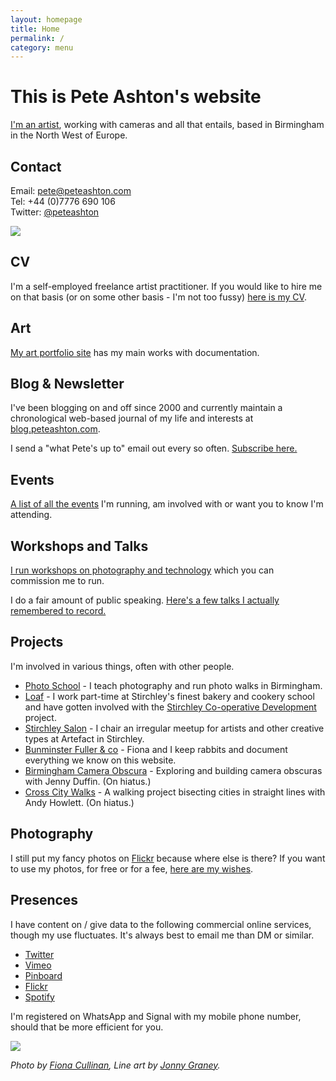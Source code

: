 ```yaml
---
layout: homepage
title: Home
permalink: /
category: menu
---
```


# This is Pete Ashton's website

[I'm an artist](http://art.peteashton.com), working with cameras and all that entails, based in Birmingham in the North West of Europe.

## Contact

Email: pete@peteashton.com  
Tel: +44 (0)7776 690 106  
Twitter: [@peteashton](http://twitter.com/peteashton)

![](http://peteashton.com/images/29245876503_038141b55f_o.jpg)

## CV

I'm a self-employed freelance artist practitioner. If you would like to hire me on that basis (or on some other basis - I'm not too fussy) [here is my CV](http://art.peteashton.com/cv/).

## Art

[My art portfolio site](http://art.peteashton.com) has my main works with documentation.

## Blog & Newsletter

I've been blogging on and off since 2000 and currently maintain a chronological web-based journal of my life and interests at [blog.peteashton.com](http://blog.peteashton.com).

I send a "what Pete's up to" email out every so often. [Subscribe here.](https://buttondown.email/peteashton)

## Events

[A list of all the events](http://peteashton.com/events/) I'm running, am involved with or want you to know I'm attending.

## Workshops and Talks

[I run workshops on photography and technology](http://peteashton.com/workshops/) which you can commission me to run. 

I do a fair amount of public speaking. [Here's a few talks I actually remembered to record.](http://peteashton.com/talks/)

## Projects

I'm involved in various things, often with other people. 

-	[Photo School](http://photo-school.co.uk) - I teach photography and run photo walks in Birmingham. 
- [Loaf](https://loafonline.co.uk) - I work part-time at Stirchley's finest bakery and cookery school and have gotten involved with the [Stirchley Co-operative Development](https://www.stirchley.coop) project.
- [Stirchley Salon](https://www.artefactstirchley.co.uk/stirchley-salon) - I chair an irregular meetup for artists and other creative types at Artefact in Stirchley.
-	[Bunminster Fuller & co](http://bunminster.uk) - Fiona and I keep rabbits and document everything we know on this website.   
-	[Birmingham Camera Obscura](http://bhamobscura.com) - Exploring and building camera obscuras with Jenny Duffin. (On hiatus.)
-	[Cross City Walks](http://xcw.org.uk) - A walking project bisecting cities in straight lines with Andy Howlett. (On hiatus.)

## Photography

I still put my fancy photos on [Flickr](https://www.flickr.com/photos/peteashton/) because where else is there? If you want to use my photos, for free or for a fee, [here are my wishes](http://peteashton.com/photography_usage). 

## Presences

I have content on / give data to the following commercial online services, though my use fluctuates. It's always best to email me than DM or similar.

-	[Twitter](https://twitter.com/peteashton)  
-	[Vimeo](http://vimeo.com/peteashton/)
-	[Pinboard](https://pinboard.in/u:peteashton/)  
-	[Flickr](https://www.flickr.com/photos/peteashton/)
-	[Spotify](https://open.spotify.com/user/ft494dxn3wb6vlbhi69w5reln?si=R6982hhhTZ2iVVBERk8AJw)

I'm registered on WhatsApp and Signal with my mobile phone number, should that be more efficient for you.

![](http://peteashton.com/images/pete_patronum_de-lepus.jpg)

*Photo by [Fiona Cullinan](http://fionacullinan.com), Line art by [Jonny Graney](https://www.hipkissandgraney.com).*

